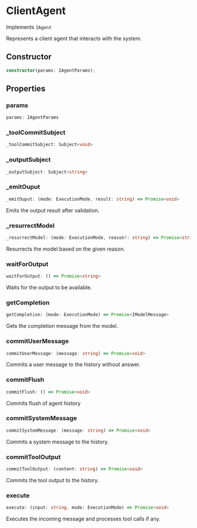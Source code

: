 # ClientAgent

Implements `IAgent`

Represents a client agent that interacts with the system.

## Constructor

```ts
constructor(params: IAgentParams);
```

## Properties

### params

```ts
params: IAgentParams
```

### _toolCommitSubject

```ts
_toolCommitSubject: Subject<void>
```

### _outputSubject

```ts
_outputSubject: Subject<string>
```

### _emitOuput

```ts
_emitOuput: (mode: ExecutionMode, result: string) => Promise<void>
```

Emits the output result after validation.

### _resurrectModel

```ts
_resurrectModel: (mode: ExecutionMode, reason?: string) => Promise<string>
```

Resurrects the model based on the given reason.

### waitForOutput

```ts
waitForOutput: () => Promise<string>
```

Waits for the output to be available.

### getCompletion

```ts
getCompletion: (mode: ExecutionMode) => Promise<IModelMessage>
```

Gets the completion message from the model.

### commitUserMessage

```ts
commitUserMessage: (message: string) => Promise<void>
```

Commits a user message to the history without answer.

### commitFlush

```ts
commitFlush: () => Promise<void>
```

Commits flush of agent history

### commitSystemMessage

```ts
commitSystemMessage: (message: string) => Promise<void>
```

Commits a system message to the history.

### commitToolOutput

```ts
commitToolOutput: (content: string) => Promise<void>
```

Commits the tool output to the history.

### execute

```ts
execute: (input: string, mode: ExecutionMode) => Promise<void>
```

Executes the incoming message and processes tool calls if any.
